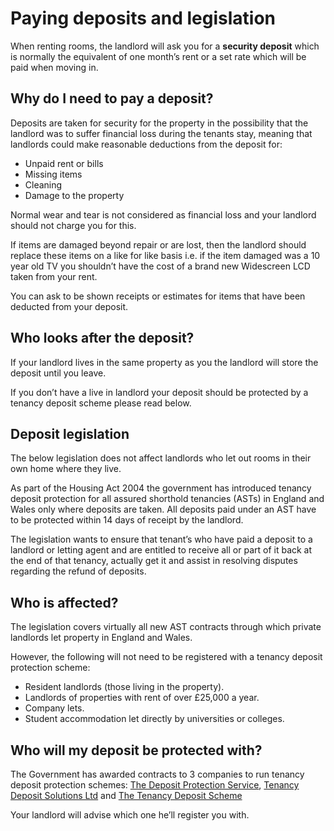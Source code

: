 Paying deposits and legislation
===============================

When renting rooms, the landlord will ask you for a **security deposit** which
is normally the equivalent of one month’s rent or a set rate which will be paid
when moving in.


Why do I need to pay a deposit?
-------------------------------


Deposits are taken for security for the property in the possibility that the
landlord was to suffer financial loss during the tenants stay, meaning that
landlords could make reasonable deductions from the deposit for:


* Unpaid rent or bills
* Missing items
* Cleaning
* Damage to the property


Normal wear and tear is not considered as financial loss and your landlord
should not charge you for this.


If items are damaged beyond repair or are lost, then the landlord should replace
these items on a like for like basis i.e. if the item damaged was a 10 year old
TV you shouldn’t have the cost of a brand new Widescreen LCD taken from your
rent.


You can ask to be shown receipts or estimates for items that have been deducted
from your deposit.


Who looks after the deposit?
----------------------------


If your landlord lives in the same property as you the landlord will store the
deposit until you leave.


If you don’t have a live in landlord your deposit should be protected by a
tenancy deposit scheme please read below.


Deposit legislation
-------------------


The below legislation does not affect landlords who let out rooms in their own
home where they live.


As part of the Housing Act 2004 the government has introduced tenancy deposit
protection for all assured shorthold tenancies (ASTs) in England and Wales only
where deposits are taken. All deposits paid under an AST have to be protected
within 14 days of receipt by the landlord.


The legislation wants to ensure that tenant’s who have paid a deposit to a
landlord or letting agent and are entitled to receive all or part of it back at
the end of that tenancy, actually get it and assist in resolving disputes
regarding the refund of deposits.


Who is affected?
----------------


The legislation covers virtually all new AST contracts through which private
landlords let property in England and Wales.


However, the following will not need to be registered with a tenancy deposit
protection scheme:


* Resident landlords (those living in the property).
* Landlords of properties with rent of over £25,000 a year.
* Company lets.
* Student accommodation let directly by universities or colleges.


Who will my deposit be protected with?
--------------------------------------


The Government has awarded contracts to 3 companies to run tenancy deposit
protection schemes: [The Deposit Protection
Service](http://www.depositprotection.com/), [Tenancy Deposit Solutions
Ltd](http://www.mydeposits.co.uk) and [The Tenancy Deposit
Scheme](http://www.thedisputeservice.co.uk/)


Your landlord will advise which one he’ll register you with.


